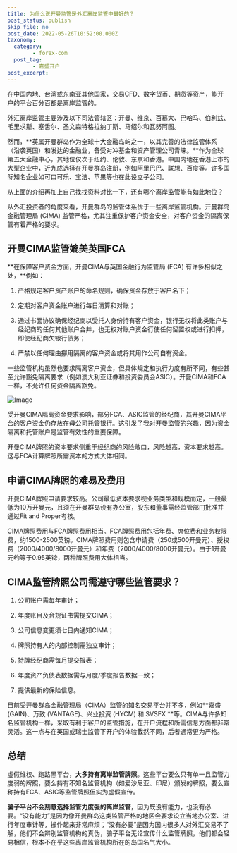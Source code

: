 ```yaml
---
title: 为什么说开曼监管是外汇离岸监管中最好的？
post_status: publish
skip_file: no
post_date: 2022-05-26T10:52:00.000Z
taxonomy:
  category:
        - forex-com
  post_tag:
        - 嘉盛开户
post_excerpt: 
---
```

在中国内地、台湾或东南亚其他国家，交易CFD、数字货币、期货等资产，能开户的平台百分百都是离岸监管的。

外汇离岸监管主要涉及以下司法管辖区：开曼、维京、百慕大、巴哈马、伯利兹、毛里求斯、塞舌尔、圣文森特格拉纳丁斯、马绍尔和瓦努阿图。

然而，**英属开曼群岛作为全球十大金融岛屿之一，以其完善的法律监管体系（沿袭英国）和发达的金融业，备受对冲基金和资产管理公司青睐。**作为全球第五大金融中心，其地位仅次于纽约、伦敦、东京和香港。中国内地在香港上市的大型企业中，近九成选择在开曼群岛注册，例如阿里巴巴、联想、百度等。许多国际知名企业如可口可乐、宝洁、苹果等也在此设立子公司。

从上面的介绍再加上自己找找资料对比一下，还有哪个离岸监管能有如此地位？

从外汇投资者的角度来看，开曼群岛的监管体系优于一些离岸监管机构。开曼群岛金融管理局 (CIMA) 监管严格，尤其注重保护客户资金安全，对客户资金的隔离保管有着严格的要求。

## 开曼CIMA监管媲美英国FCA

**在保障客户资金方面，开曼CIMA与英国金融行为监管局 (FCA) 有许多相似之处，**例如：

1. 严格规定客户资产账户的命名规则，确保资金存放于客户名下；

1. 定期对客户资金账户进行每日清算和对账；

1. 通过书面协议确保经纪商以受托人身份持有客户资金，银行无权将此类账户与经纪商的任何其他账户合并，也无权对账户资金行使任何留置权或进行扣押，即使经纪商欠银行债务；

1. 严禁以任何理由挪用隔离的客户资金或将其用作公司自有资金。

一些监管机构虽然也要求隔离客户资金，但具体规定和执行力度有所不同，有些甚至允许豁免隔离要求（例如澳大利亚证券和投资委员会ASIC）。开曼CIMA和FCA一样，不允许任何资金隔离豁免。

![Image](https://prod-files-secure.s3.us-west-2.amazonaws.com/39ed1227-6d7d-4570-be36-9ccd4a2c4241/bd849744-3fcb-4a37-8312-357962c8f065/image.png?X-Amz-Algorithm=AWS4-HMAC-SHA256&X-Amz-Content-Sha256=UNSIGNED-PAYLOAD&X-Amz-Credential=ASIAZI2LB4665TFH5TCC%2F20250511%2Fus-west-2%2Fs3%2Faws4_request&X-Amz-Date=20250511T161406Z&X-Amz-Expires=3600&X-Amz-Security-Token=IQoJb3JpZ2luX2VjEBYaCXVzLXdlc3QtMiJHMEUCIQCQrN0UahIN6Y84I%2BfzSeVTf3dZJqB5KRPH1pmJias0WAIgDcUUTCpx2I8d%2BdCcoCVAM5ciLe3SIETAWdZLRH3%2FnAEqiAQIv%2F%2F%2F%2F%2F%2F%2F%2F%2F%2F%2FARAAGgw2Mzc0MjMxODM4MDUiDDM%2BE%2FhTqOrVlZ7%2BPyrcA1EQ3uDmT%2Bk6PcPAjVUqEOu%2FEYDqFrQynhAZE0E%2FRlRKcRhMWAwFfSKlXkSuk5O69UQMIygRAenIdZKzYFDwS444e8u08IfRHD4kxm7COyGKY70V5dElHbuCxDic5r0D%2FbhvpWsnDTVuwqaxp%2FHc%2BAspU3FGxV92PzF%2Bc%2BdGbkFsTNVD7q2D%2F6wCEIQyq7ITwB2zTxOGRjhOMepu9rZMX46DRyoH2PrD6JuR%2BMStQ3QSQ0%2BvFMMmP5XcazJgQj08QQxDCUVdG%2BUejyP63XNp%2F9Ch7RXnUl8lX4biUX9fVJNPFwjTpe6bdzfF%2BQzV%2FPThL705bFVNIzbedjDVEavPr%2B%2FwwJlp%2BKvqpFB7%2Fwo2o9xZsc%2FE2a%2F6OJ5FJOtfc7J2kH8AOCIowk13jB1YePS7LOokguhAmNiM2wYFXLzO8D9ajJie2G9UeAvtoR33og74xNFCoFMeSwC9QpinkRQx8BUMoRSVW4o5%2B0%2FjHj8LpEATca%2FCfvU2W2Tc6CJr8j%2FQt1RGVMnp7zJndqIpWl8JouIzXwLhlxamUwPTiEN%2BL0MRr38wwrf1Kw30bfYwKixqFy5loswsW%2FS9hT49Y%2F%2FN3z8YTohQgfRqRSNtMhCUiihFINpcS9EI4qCVxGrmMLbcgsEGOqUBcRerdahruz3p9vpm9awk98Mp4PU%2BvHgcZ0KIaG9b8ATDLEOWHTY%2F6oQ0qry94HVOrj05QWoTV%2FYXvCjOu%2BNOZEiaFUR3XCfOuP3ZsnLHzhitZVLiATO%2FhDwNPye13%2BDeJG8uNPuz8zjs9NNpS1rqUcS7070sXjLLy5Won0k9CpvukM2rVxIZpCE9Na9%2BTsn%2Bd%2BYrIt3hWF5WMl5d6IZuAbWDKLlg&X-Amz-Signature=bbae8caa8aa24b3d78e9c5a74d9cef5e66e07e408c1d6e03858dd93ea008e68e&X-Amz-SignedHeaders=host&x-id=GetObject)

受开曼CIMA隔离资金要求影响，部分FCA、ASIC监管的经纪商，其开曼CIMA平台的客户资金仍存放在母公司托管银行。这引发了我对开曼监管的兴趣，因为资金隔离和托管账户是监管有效性的重要保障。

开曼CIMA牌照的资本要求侧重于经纪商的风险敞口，风险越高，资本要求越高。这与FCA计算牌照所需资本的方式大体相同。

## **申请CIMA牌照的难易及费用**

开曼CIMA牌照申请要求较高。公司最低资本要求视业务类型和规模而定，一般最低为10万开曼元，且须在开曼群岛设有办公室，股东和董事需经监管部门批准并通过Fit and Proper考核。

CIMA牌照费用与FCA牌照费用相当。FCA牌照费用包括年费、席位费和业务权限费，约1500-2500英镑。CIMA牌照费用则包含申请费（250或500开曼元）、授权费（2000/4000/8000开曼元）和年费（2000/4000/8000开曼元）。由于1开曼元约等于0.95英镑，两种牌照费用大体相当。

## CIMA监管牌照公司需遵守哪些监管要求？

1. 公司账户需每年审计；

1. 年度账目及合规证书需提交CIMA；

1. 公司信息变更须七日内通知CIMA；

1. 牌照持有人的内部控制需独立审计；

1. 持牌经纪商需每月提交报表；

1. 年度资产负债表数据需与月度/季度报告数据一致；

1. 提供最新的保险信息。

目前受开曼群岛金融管理局（CIMA）监管的知名交易平台并不多，例如**嘉盛 (GAIN)、万致 (VANTAGE)、兴业投资 (HYCM) 和 SVSFX **等。CIMA与许多知名监管机构一样，采取有利于客户的监管措施，在开户流程和所需信息方面都非常灵活。这一点与在英国或瑞士监管下开户的体验截然不同，后者通常更为严格。

## 总结

虚假维权、跑路黑平台，**大多持有离岸监管牌照**。这些平台要么只有单一且监管力度弱的牌照，要么持有不知名监管机构（如爱沙尼亚、印尼）颁发的牌照，要么宣称持有FCA、ASIC等监管牌照但实为虚假宣传。

**骗子平台不会刻意选择监管力度强的离岸监管**，因为既没有能力，也没有必要。“没有能力”是因为像开曼群岛这类监管严格的地区会要求设立当地办公室、进行年度审计等，操作起来非常麻烦；“没有必要”是因为国内很多人对外汇交易不了解，他们不会辨别监管机构的真伪，骗子平台无论宣传什么监管牌照，他们都会轻易相信，根本不在乎这些离岸监管机构所在的岛国名气大小。